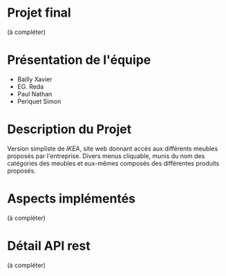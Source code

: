 # Projet final
(à compléter)
# Présentation de l'équipe
* Bailly Xavier
* EG. Reda
* Paul Nathan
* Periquet Simon

# Description du Projet
Version simpliste de *IKEA*, site web donnant accès aux différents meubles proposés par l'entreprise.
Divers menus cliquable, munis du nom des catégories des meubles et eux-mêmes composés des différentes produits proposés.

# Aspects implémentés
(à compléter)

# Détail API rest 
(à compléter)
